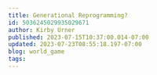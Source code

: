 ```yaml
---
title: Generational Reprogramming?
id: 5036245029935029671
author: Kirby Urner
published: 2023-07-15T10:37:00.014-07:00
updated: 2023-07-23T08:55:18.197-07:00
blog: world_game
tags: 
---
```



